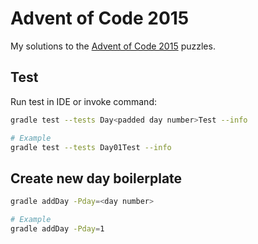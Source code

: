 # Advent of Code 2015
My solutions to the [Advent of Code 2015](https://adventofcode.com/2015) puzzles.

## Test

Run test in IDE or invoke command:

```sh
gradle test --tests Day<padded day number>Test --info

# Example
gradle test --tests Day01Test --info
```

## Create new day boilerplate

```sh
gradle addDay -Pday=<day number>

# Example
gradle addDay -Pday=1
```